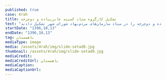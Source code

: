 ```yaml
---
published: true
case: 4rah
title: تشکیل کارگروه ستاد کمیته عابرپیاده و دوچرخه
text: "در ادامه پیگیری تشکیل کمیته پیاده و دوچرخه در شورای شهر، فعالان حقوق پیاده و دوچرخه، شرکت کننده در رویداد شهر بدون مانع، کارگروه سازمان‌های مردم‌نهاد کمیته پیاده و دوچرخه‌ را در ستاد سازمان‌های مردم‌نهاد شورای شهر تشکیل دادند. "
startDate: "1396,10,13"
endDate: "1396,10,13"
tag: باهمستان
mediaType: image
media: /assets/4rah/img/slide-setad0.jpg
thumbnail: /assets/4rah/img/slide-setad0.jpg
mediaCredit:
mediaCreditUrl: باهمستان
mediaCaption:
mediaCaptionUrl:
---
```

